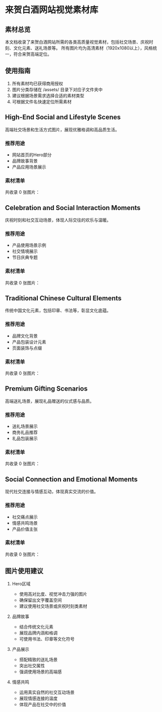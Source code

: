# 来贺白酒网站视觉素材库

## 素材总览
本文档收录了来贺白酒网站所需的各类高质量视觉素材，包括社交场景、庆祝时刻、文化元素、送礼场景等。
所有图片均为高清素材（1920x1080以上），风格统一，符合来贺高端定位。

## 使用指南
1. 所有素材均已获得商用授权
2. 图片分类存储在 /assets/ 目录下对应子文件夹中
3. 建议根据场景需求选择合适的素材类型
4. 可根据文件名快速定位所需素材


## High-End Social and Lifestyle Scenes

高端社交场景和生活方式图片，展现优雅格调和高品质生活。

### 推荐用途
- 网站首页的Hero部分
- 品牌故事背景
- 产品应用场景展示

### 素材清单
共收录 0 张图片：


## Celebration and Social Interaction Moments

庆祝时刻和社交互动场景，体现人际交往的欢乐与温暖。

### 推荐用途
- 产品使用场景示例
- 社交情境展示
- 节日庆典专题

### 素材清单
共收录 0 张图片：


## Traditional Chinese Cultural Elements

传统中国文化元素，包括印章、书法等，彰显文化底蕴。

### 推荐用途
- 品牌文化背景
- 产品包装设计元素
- 页面装饰与点缀

### 素材清单
共收录 0 张图片：


## Premium Gifting Scenarios

高端送礼场景，展现礼品赠送的仪式感与品质。

### 推荐用途
- 送礼场景展示
- 商务礼品推荐
- 礼品包装展示

### 素材清单
共收录 0 张图片：


## Social Connection and Emotional Moments

现代社交连接与情感互动，体现真实交流的价值。

### 推荐用途
- 社交痛点展示
- 情感共鸣场景
- 产品价值主张

### 素材清单
共收录 0 张图片：


## 图片使用建议
1. Hero区域
   - 使用高对比度、视觉冲击力强的图片
   - 确保留出文字覆盖空间
   - 建议使用社交场景或庆祝时刻类素材

2. 品牌故事
   - 结合传统文化元素
   - 展现品牌内涵和格调
   - 可使用书法、印章等文化符号

3. 产品展示
   - 搭配精致的送礼场景
   - 突出社交属性
   - 强调使用场景的高端感

4. 情感共鸣
   - 运用真实自然的社交互动场景
   - 展现情感连接的温度
   - 体现产品在社交中的价值
